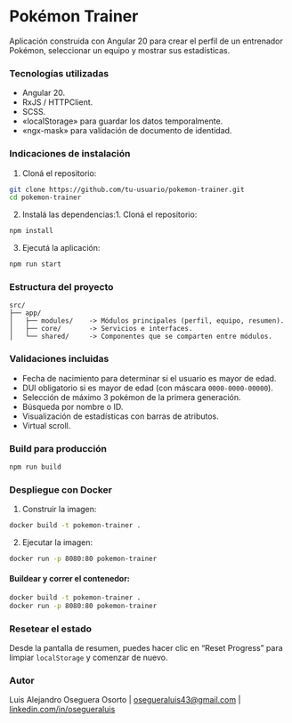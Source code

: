# Pokémon Trainer
Aplicación construida con Angular 20 para crear el perfil de un entrenador Pokémon, seleccionar un equipo y mostrar sus estadísticas.

### Tecnologías utilizadas
- Angular 20.
- RxJS / HTTPClient.
- SCSS.
- «localStorage» para guardar los datos temporalmente.
- «ngx-mask» para validación de documento de identidad.

### Indicaciones de instalación
1. Cloná el repositorio:
```bash
git clone https://github.com/tu-usuario/pokemon-trainer.git
cd pokemon-trainer
```
2. Instalá las dependencias:1. Cloná el repositorio:
```bash
npm install
```
3. Ejecutá la aplicación:
```bash
npm run start
```

### Estructura del proyecto
```
src/
├── app/
│   ├── modules/    -> Módulos principales (perfil, equipo, resumen).
│   ├── core/       -> Servicios e interfaces.
│   └── shared/     -> Componentes que se comparten entre módulos.
```

### Validaciones incluidas
- Fecha de nacimiento para determinar si el usuario es mayor de edad.
- DUI obligatorio si es mayor de edad (con máscara `0000-0000-00000`).
- Selección de máximo 3 pokémon de la primera generación.
- Búsqueda por nombre o ID.
- Visualización de estadísticas con barras de atributos.
- Virtual scroll.

### Build para producción
```bash
npm run build
```
### Despliegue con Docker
1. Construir la imagen:
```bash
docker build -t pokemon-trainer .
```
2. Ejecutar la imagen:
```bash
docker run -p 8080:80 pokemon-trainer
```

#### Buildear y correr el contenedor:
```bash
docker build -t pokemon-trainer .
docker run -p 8080:80 pokemon-trainer
```

### Resetear el estado
Desde la pantalla de resumen, puedes hacer clic en “Reset Progress” para limpiar `localStorage` y comenzar de nuevo.

### Autor
Luis Alejandro Oseguera Osorto | osegueraluis43@gmail.com | [linkedin.com/in/osegueraluis](https://www.linkedin.com/in/osegueraluis/)